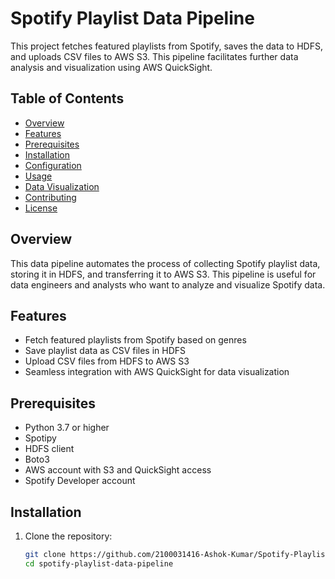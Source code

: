 # Spotify Playlist Data Pipeline

This project fetches featured playlists from Spotify, saves the data to HDFS, and uploads CSV files to AWS S3. This pipeline facilitates further data analysis and visualization using AWS QuickSight.

## Table of Contents

- [Overview](#overview)
- [Features](#features)
- [Prerequisites](#prerequisites)
- [Installation](#installation)
- [Configuration](#configuration)
- [Usage](#usage)
- [Data Visualization](#data-visualization)
- [Contributing](#contributing)
- [License](#license)

## Overview

This data pipeline automates the process of collecting Spotify playlist data, storing it in HDFS, and transferring it to AWS S3. This pipeline is useful for data engineers and analysts who want to analyze and visualize Spotify data.

## Features

- Fetch featured playlists from Spotify based on genres
- Save playlist data as CSV files in HDFS
- Upload CSV files from HDFS to AWS S3
- Seamless integration with AWS QuickSight for data visualization

## Prerequisites

- Python 3.7 or higher
- Spotipy
- HDFS client
- Boto3
- AWS account with S3 and QuickSight access
- Spotify Developer account

## Installation

1. Clone the repository:
   ```sh
   git clone https://github.com/2100031416-Ashok-Kumar/Spotify-Playlist-Data-Pipeline.git
   cd spotify-playlist-data-pipeline
